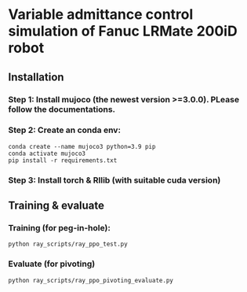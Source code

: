 # Variable admittance control simulation of Fanuc LRMate 200iD robot

## Installation
### Step 1: Install mujoco (the newest version >=3.0.0). PLease follow the documentations.
### Step 2: Create an conda env:
```
conda create --name mujoco3 python=3.9 pip
conda activate mujoco3
pip install -r requirements.txt
```
### Step 3: Install torch & Rllib (with suitable cuda version)

## Training & evaluate
### Training (for peg-in-hole):
```
python ray_scripts/ray_ppo_test.py
```
### Evaluate (for pivoting)
```
python ray_scripts/ray_ppo_pivoting_evaluate.py
```